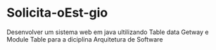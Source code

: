 # Solicita-oEst-gio
Desenvolver um sistema web em java ultilizando Table data Getway e Module Table para a diciplina Arquitetura de Software
